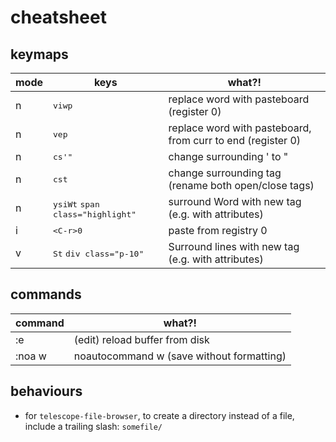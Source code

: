 # cheatsheet

## keymaps

| mode | keys | what?! |
| --- | --- | ------ |
| n | <kbd>viwp</kbd> | replace word with pasteboard (register 0) |
| n | <kbd>vep</kbd> | replace word with pasteboard, from curr to end (register 0) |
| n | <kbd>cs'"</kbd> | change surrounding ' to " |
| n | <kbd>cst</kbd> | change surrounding tag (rename both open/close tags) |
| n | <kbd>ysiWt</kbd> <kbd>span class="highlight"</kbd> | surround Word with new tag (e.g. with attributes) |
| i | <kbd>\<C-r\>0</kbd> | paste from registry 0 |
| v | <kbd>St</kbd> <kbd>div class="p-10"</kbd> | Surround lines with new tag (e.g. with attributes) |


## commands

| command | what?! |
| --- | --- |
| :e | (edit) reload buffer from disk |
| :noa w | noautocommand w (save without formatting) |

## behaviours

- for `telescope-file-browser`, to create a directory instead of a file, include a trailing slash: `somefile/`
